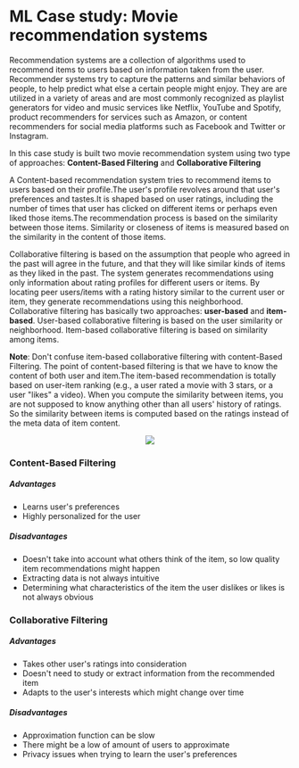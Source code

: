 # ML Case study: Movie recommendation systems

Recommendation systems are a collection of algorithms used to recommend items to users based on information taken from the user.
Recommender systems try to capture the patterns and similar behaviors of people, to help predict what else a certain people might enjoy.
They are are utilized in a variety of areas and are most commonly recognized as playlist generators for video and music services like Netflix, YouTube and Spotify, product recommenders for services such as Amazon, or content recommenders for social media platforms such as Facebook and Twitter or Instagram.

In this case study is built two movie recommendation system using two type of approaches: **Content-Based Filtering** and **Collaborative Filtering**

A Content-based recommendation system tries to recommend items to users based on their profile.The user's profile revolves around that user's preferences and tastes.It is shaped based on user ratings, including the number of times that user has clicked on different items or perhaps even liked those items.The recommendation process is based on the similarity between those items.
Similarity or closeness of items is measured based on the similarity in the content of those items.

Collaborative filtering is based on the assumption that people who agreed in the past will agree in the future, and that they will like similar kinds of items as they liked in the past. The system generates recommendations using only information about rating profiles for different users or items. By locating peer users/items with a rating history similar to the current user or item, they generate recommendations using this neighborhood. Collaborative filtering has basically two approaches: **user-based** and **item-based**.
User-based collaborative filtering is based on the user similarity or neighborhood.
Item-based collaborative filtering is based on similarity among items.

**Note**: Don't confuse item-based collaborative filtering with content-Based Filtering. The point of content-based filtering is that we have to know the content of both user and item.The item-based recommendation is totally based on user-item ranking (e.g., a user rated a movie with 3 stars, or a user "likes" a video). When you compute the similarity between items, you are not supposed to know anything other than all users' history of ratings. So the similarity between items is computed based on the ratings instead of the meta data of item content.


<p align="center">
  <img src="https://github.com/MKSK22/CS-ML-RecSys-ContBased/blob/main/RecSys.png?raw=true"/>
</p>


### Content-Based Filtering

##### Advantages

-   Learns user's preferences
-   Highly personalized for the user

##### Disadvantages

-   Doesn't take into account what others think of the item, so low quality item recommendations might happen
-   Extracting data is not always intuitive
-   Determining what characteristics of the item the user dislikes or likes is not always obvious



### Collaborative Filtering

##### Advantages

-   Takes other user's ratings into consideration
-   Doesn't need to study or extract information from the recommended item
-   Adapts to the user's interests which might change over time

##### Disadvantages

-   Approximation function can be slow
-   There might be a low of amount of users to approximate
-   Privacy issues when trying to learn the user's preferences


